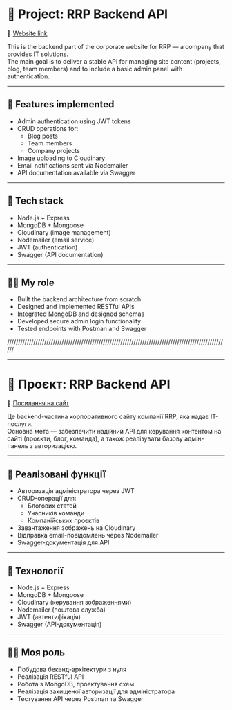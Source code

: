# 📄 Project: RRP Backend API

🔗 [Website link](https://rrp-it.cz)

This is the backend part of the corporate website for RRP — a company that provides IT solutions.  
The main goal is to deliver a stable API for managing site content (projects, blog, team members) and to include a basic admin panel with authentication.

---

## 🔧 Features implemented

- Admin authentication using JWT tokens  
- CRUD operations for:
  - Blog posts
  - Team members
  - Company projects  
- Image uploading to Cloudinary  
- Email notifications sent via Nodemailer  
- API documentation available via Swagger  

---

## 🧰 Tech stack

- Node.js + Express  
- MongoDB + Mongoose  
- Cloudinary (image management)  
- Nodemailer (email service)  
- JWT (authentication)  
- Swagger (API documentation)  

---

## 👨‍💻 My role

- Built the backend architecture from scratch  
- Designed and implemented RESTful APIs  
- Integrated MongoDB and designed schemas  
- Developed secure admin login functionality  
- Tested endpoints with Postman and Swagger  





//////////////////////////////////////////////////////////////////////////////////////////////////////

---

# 📄 Проєкт: RRP Backend API

🔗 [Посилання на сайт](https://rrp-it.cz)

Це backend-частина корпоративного сайту компанії RRP, яка надає IT-послуги.  
Основна мета — забезпечити надійний API для керування контентом на сайті (проєкти, блог, команда), а також реалізувати базову адмін-панель з авторизацією.

---

## 🔧 Реалізовані функції

- Авторизація адміністратора через JWT  
- CRUD-операції для:
  - Блогових статей
  - Учасників команди
  - Компанійських проєктів  
- Завантаження зображень на Cloudinary  
- Відправка email-повідомлень через Nodemailer  
- Swagger-документація для API  

---

## 🧰 Технології

- Node.js + Express  
- MongoDB + Mongoose  
- Cloudinary (керування зображеннями)  
- Nodemailer (поштова служба)  
- JWT (автентифікація)  
- Swagger (API-документація)  

---

## 👨‍💻 Моя роль

- Побудова бекенд-архітектури з нуля  
- Реалізація RESTful API  
- Робота з MongoDB, проєктування схем  
- Реалізація захищеної авторизації для адміністратора  
- Тестування API через Postman та Swagger  
